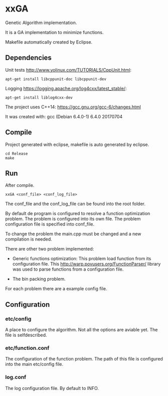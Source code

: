 # xxGA
Genetic Algorithm implementation.

It is a GA implementation to minimize functions.

Makefile automatically created by Eclipse.


## Dependencies

Unit tests http://www.yolinux.com/TUTORIALS/CppUnit.html:
```
apt-get install libcppunit-doc libcppunit-dev
```
Logging https://logging.apache.org/log4cxx/latest_stable/:
```
apt-get install liblog4cxx-dev 
```
The project uses C++14:
https://gcc.gnu.org/gcc-6/changes.html

It was created with:
gcc (Debian 6.4.0-1) 6.4.0 20170704

## Compile

Project generated with eclipse, makefile is auto generated by eclipse.

```
cd Release
make
```

## Run
After compile.

```
xxGA <conf_file> <conf_log_file>
```

The conf_file and the conf_log_file can be found into the root folder.

By default de program is configured to resolve a function optimization problem. The problem is configured into
its own file. The problem configuration file is specified into conf_file.

To change the problem the main.cpp must be changed and a new compilation is needed.

There are other two problem implemented:
- Generic functions optimization:
This problem load function from its configuration file.
This http://warp.povusers.org/FunctionParser/ library was used to parse functions from a configuration file. 

- The bin packing problem.

For each problem there are a example config file.
 
## Configuration

### etc/config

A place to configure the algorithm. Not all the options are aviable yet. The file is selfdescribed.

### etc/function.conf

The configuration of the function problem. The path of this file is configured into the main etc/config file.

### log.conf
The log configuration file. By default to INFO.
